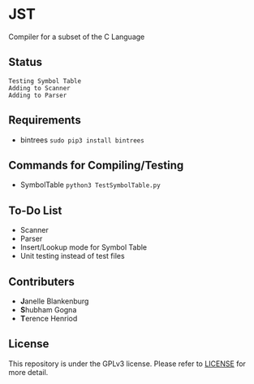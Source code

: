# JST
Compiler for a subset of the C Language

## Status
```
Testing Symbol Table
Adding to Scanner
Adding to Parser
```

## Requirements
- bintrees `sudo pip3 install bintrees`

## Commands for Compiling/Testing
- SymbolTable `python3 TestSymbolTable.py`

## To-Do List
- Scanner
- Parser
- Insert/Lookup mode for Symbol Table
- Unit testing instead of test files

## Contributers
- **J**anelle Blankenburg
- **S**hubham Gogna
- **T**erence Henriod

## License
This repository is under the GPLv3 license. Please refer to [LICENSE](https://github.com/s-gogna/JST/blob/master/LICENSE) for more detail.
